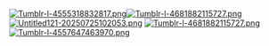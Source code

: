 [![Tumblr-l-4555318832817.png](https://i.postimg.cc/QNBgVyc8/Tumblr-l-4555318832817.png)](https://postimg.cc/JtLH2KTv)[![Tumblr-l-4681882115727.png](https://i.postimg.cc/SxKxNwzV/Tumblr-l-4681882115727.png)](https://postimg.cc/RNjBgpdn)
[![Untitled121-20250725102053.png](https://i.postimg.cc/90t7hhvw/Untitled121-20250725102053.png)](https://postimg.cc/m1kDY0ZT)
[![Tumblr-l-4681882115727.png](https://i.postimg.cc/SxKxNwzV/Tumblr-l-4681882115727.png)](https://postimg.cc/RNjBgpdn)[![Tumblr-l-4557647463970.png](https://i.postimg.cc/C5jzkkFN/Tumblr-l-4557647463970.png)](https://postimg.cc/N2jswy29)

